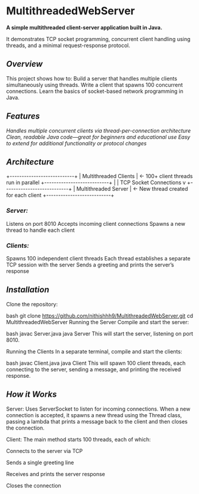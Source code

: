 # **MultithreadedWebServer**
 
**A simple multithreaded client-server application built in Java.**

It demonstrates TCP socket programming, concurrent client handling using threads, and a minimal request-response protocol.



## *Overview*
This project shows how to:
Build a server that handles multiple clients simultaneously using threads.
Write a client that spawns 100 concurrent connections.
Learn the basics of socket-based network programming in Java.

## *Features*
*Handles multiple concurrent clients via thread-per-connection architecture
Clean, readable Java code—great for beginners and educational use
Easy to extend for additional functionality or protocol changes*

## *Architecture*


+---------------------------+
|   Multithreaded Clients   |  ← 100+ client threads run in parallel
+---------------------------+
             |
             |     TCP Socket Connections
             v
+---------------------------+
|    Multithreaded Server   |  ← New thread created for each client
+---------------------------+


### *Server:*

Listens on port 8010
Accepts incoming client connections
Spawns a new thread to handle each client

### *Clients:*
Spawns 100 independent client threads
Each thread establishes a separate TCP session with the server
Sends a greeting and prints the server’s response


## *Installation*
Clone the repository:

bash
git clone https://github.com/nithishhh9/MultithreadedWebServer.git
cd MultithreadedWebServer
Running the Server
Compile and start the server:

bash
javac Server.java
java Server
This will start the server, listening on port 8010.

Running the Clients
In a separate terminal, compile and start the clients:

bash
javac Client.java
java Client
This will spawn 100 client threads, each connecting to the server, sending a message, and printing the received response.

## *How it Works*
Server:
Uses ServerSocket to listen for incoming connections. When a new connection is accepted, it spawns a new thread using the Thread class, passing a lambda that prints a message back to the client and then closes the connection.

Client:
The main method starts 100 threads, each of which:

Connects to the server via TCP

Sends a single greeting line

Receives and prints the server response

Closes the connection


